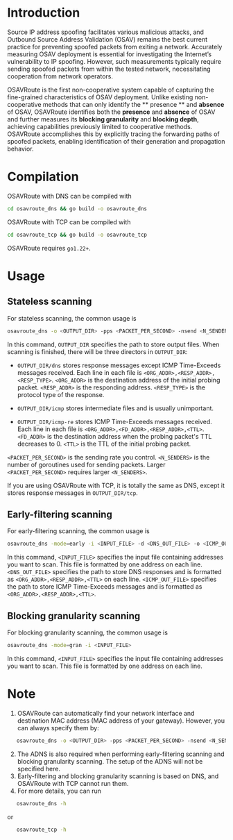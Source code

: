 # Introduction

Source IP address spoofing facilitates various malicious attacks, and Outbound Source Address Validation (OSAV) remains the best current practice for preventing spoofed packets from exiting a network. Accurately measuring OSAV deployment is essential for investigating the Internet’s vulnerability to IP spoofing. However, such measurements typically require sending spoofed packets from within the tested network, necessitating cooperation from network operators.

OSAVRoute is the first non-cooperative system capable of capturing the fine-grained characteristics of OSAV deployment. Unlike existing non-cooperative methods that can only identify the ** presence ** and **absence** of OSAV, OSAVRoute identifies both the **presence** and **absence** of OSAV and further measures its **blocking granularity** and **blocking depth**, achieving capabilities previously limited to cooperative methods. OSAVRoute accomplishes this by explicitly tracing the forwarding paths of spoofed packets, enabling identification of their generation and propagation behavior.

# Compilation
OSAVRoute with DNS can be compiled with
```bash
cd osavroute_dns && go build -o osavroute_dns
```
OSAVRoute with TCP can be compiled with
```bash
cd osavroute_tcp && go build -o osavroute_tcp
```
OSAVRoute requires `go1.22+`.

# Usage

## Stateless scanning
For stateless scanning, the common usage is
```bash
osavroute_dns -o <OUTPUT_DIR> -pps <PACKET_PER_SECOND> -nsend <N_SENDERS>
```
In this command, `OUTPUT_DIR` specifies the path to store output files. When scanning is finished, there will be three directors in `OUTPUT_DIR`:

- `OUTPUT_DIR/dns` stores response messages except ICMP Time-Exceeds messages received. Each line in each file is `<ORG_ADDR>,<RESP_ADDR>,<RESP_TYPE>`. `<ORG_ADDR>` is the destination address of the initial probing packet. `<RESP_ADDR>` is the responding address. `<RESP_TYPE>` is the protocol type of the response.

- `OUTPUT_DIR/icmp` stores intermediate files and is usually unimportant.

- `OUTPUT_DIR/icmp-re` stores ICMP Time-Exceeds messages received. Each line in each file is `<ORG_ADDR>,<FD_ADDR>,<RESP_ADDR>,<TTL>`. `<FD_ADDR>` is the destination address when the probing packet's TTL decreases to 0. `<TTL>` is the TTL of the initial probing packet.

`<PACKET_PER_SECOND>` is the sending rate you control. `<N_SENDERS>` is the number of goroutines used for sending packets. Larger `<PACKET_PER_SECOND>` requires larger `<N_SENDERS>`.

If you are using OSAVRoute with TCP, it is totally the same as DNS, except it stores response messages in `OUTPUT_DIR/tcp`.

## Early-filtering scanning
For early-filtering scanning, the common usage is

```bash
osavroute_dns -mode=early -i <INPUT_FILE> -d <DNS_OUT_FILE> -o <ICMP_OUT_FILE>
```

In this command, `<INPUT_FILE>` specifies the input file containing addresses you want to scan. This file is formatted by one address on each line. `<DNS_OUT_FILE>` specifies the path to store DNS responses and is formatted as `<ORG_ADDR>,<RESP_ADDR>,<TTL>` on each line. `<ICMP_OUT_FILE>` specifies the path to store ICMP Time-Exceeds messages and is formatted as `<ORG_ADDR>,<RESP_ADDR>,<TTL>`.

## Blocking granularity scanning
For blocking granularity scanning, the common usage is

```bash
osavroute_dns -mode=gran -i <INPUT_FILE>
```
In this command, `<INPUT_FILE>` specifies the input file containing addresses you want to scan. This file is formatted by one address on each line. 

# Note
1. OSAVRoute can automatically find your network interface and destination MAC address (MAC address of your gateway). However, you can always specify them by:
 ```bash
    osavroute_dns -o <OUTPUT_DIR> -pps <PACKET_PER_SECOND> -nsend <N_SENDERS> -iface <NETWORK_INTERFACE> -dmac <DEST_MAC>
 ```
2. The ADNS is also required when performing early-filtering scanning and blocking granularity scanning. The setup of the ADNS will not be specified here.
3. Early-filtering and blocking granularity scanning is based on DNS, and OSAVRoute with TCP cannot run them.
4. For more details, you can run
 ```bash
    osavroute_dns -h
 ```
 or
 ```bash
    osavroute_tcp -h
 ```